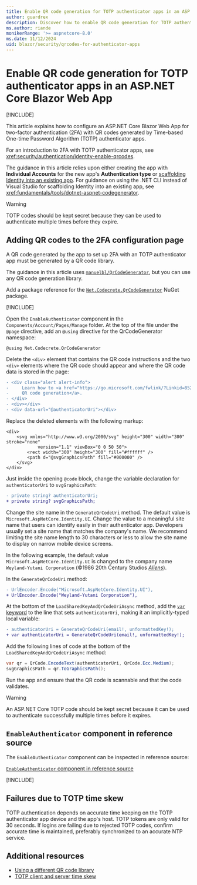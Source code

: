 ```yaml
---
title: Enable QR code generation for TOTP authenticator apps in an ASP.NET Core Blazor Web App
author: guardrex
description: Discover how to enable QR code generation for TOTP authenticator apps that work with ASP.NET Core Blazor Web App two-factor authentication.
ms.author: riande
monikerRange: '>= aspnetcore-8.0'
ms.date: 11/12/2024
uid: blazor/security/qrcodes-for-authenticator-apps
---
```

# Enable QR code generation for TOTP authenticator apps in an ASP.NET Core Blazor Web App

[!INCLUDE[](~/includes/not-latest-version-without-not-supported-content.md)]

This article explains how to configure an ASP.NET Core Blazor Web App for two-factor authentication (2FA) with QR codes generated by Time-based One-time Password Algorithm (TOTP) authenticator apps.

For an introduction to 2FA with TOTP authenticator apps, see <xref:security/authentication/identity-enable-qrcodes>.

The guidance in this article relies upon either creating the app with **Individual Accounts** for the new app's **Authentication type** or [scaffolding Identity into an existing app](xref:security/authentication/scaffold-identity#scaffold-identity-into-a-blazor-project). For guidance on using the .NET CLI instead of Visual Studio for scaffolding Identity into an existing app, see <xref:fundamentals/tools/dotnet-aspnet-codegenerator>.

> [!WARNING]
> TOTP codes should be kept secret because they can be used to authenticate multiple times before they expire.

## Adding QR codes to the 2FA configuration page

A QR code generated by the app to set up 2FA with an TOTP authenticator app must be generated by a QR code library.

The guidance in this article uses [`manuelbl/QrCodeGenerator`](https://github.com/manuelbl/QrCodeGenerator), but you can use any QR code generation library.

Add a package reference for the [`Net.Codecrete.QrCodeGenerator`](https://www.nuget.org/packages/Net.Codecrete.QrCodeGenerator) NuGet package.

[!INCLUDE[](~/includes/package-reference.md)]

Open the `EnableAuthenticator` component in the `Components/Account/Pages/Manage` folder. At the top of the file under the `@page` directive, add an `@using` directive for the QrCodeGenerator namespace:

```razor
@using Net.Codecrete.QrCodeGenerator
```

Delete the `<div>` element that contains the QR code instructions and the two `<div>` elements where the QR code should appear and where the QR code data is stored in the page:

```diff
- <div class="alert alert-info">
-     Learn how to <a href="https://go.microsoft.com/fwlink/?Linkid=852423">enable 
-     QR code generation</a>.
- </div>
- <div></div>
- <div data-url="@authenticatorUri"></div>
```

Replace the deleted elements with the following markup:

```razor
<div>
    <svg xmlns="http://www.w3.org/2000/svg" height="300" width="300" stroke="none" 
            version="1.1" viewBox="0 0 50 50">
        <rect width="300" height="300" fill="#ffffff" />
        <path d="@svgGraphicsPath" fill="#000000" />
    </svg>
</div>
```

Just inside the opening `@code` block, change the variable declaration for `authenticatorUri` to `svgGraphicsPath`:

```diff
- private string? authenticatorUri;
+ private string? svgGraphicsPath;
```

Change the site name in the `GenerateQrCodeUri` method. The default value is `Microsoft.AspNetCore.Identity.UI`. Change the value to a meaningful site name that users can identify easily in their authenticator app. Developers usually set a site name that matches the company's name. We recommend limiting the site name length to 30 characters or less to allow the site name to display on narrow mobile device screens.

In the following example, the default value `Microsoft.AspNetCore.Identity.UI` is changed to the company name `Weyland-Yutani Corporation` (&copy;1986 20th Century Studios [*Aliens*](https://www.20thcenturystudios.com/movies/aliens)).

In the `GenerateQrCodeUri` method:

```diff
- UrlEncoder.Encode("Microsoft.AspNetCore.Identity.UI"),
+ UrlEncoder.Encode("Weyland-Yutani Corporation"),
```

At the bottom of the `LoadSharedKeyAndQrCodeUriAsync` method, add the [`var` keyword](/dotnet/csharp/programming-guide/classes-and-structs/implicitly-typed-local-variables) to the line that sets `authenticatorUri`, making it an implicitly-typed local variable:

```diff
- authenticatorUri = GenerateQrCodeUri(email!, unformattedKey!);
+ var authenticatorUri = GenerateQrCodeUri(email!, unformattedKey!);
```

Add the following lines of code at the bottom of the `LoadSharedKeyAndQrCodeUriAsync` method:

```csharp
var qr = QrCode.EncodeText(authenticatorUri, QrCode.Ecc.Medium);
svgGraphicsPath = qr.ToGraphicsPath();
```

Run the app and ensure that the QR code is scannable and that the code validates.

> [!WARNING]
> An ASP.NET Core TOTP code should be kept secret because it can be used to authenticate successfully multiple times before it expires.

## `EnableAuthenticator` component in reference source

The `EnableAuthenticator` component can be inspected in reference source:

[`EnableAuthenticator` component in reference source](https://github.com/dotnet/aspnetcore/blob/main/src/ProjectTemplates/Web.ProjectTemplates/content/BlazorWeb-CSharp/BlazorWeb-CSharp/Components/Account/Pages/Manage/EnableAuthenticator.razor)

[!INCLUDE[](~/includes/aspnetcore-repo-ref-source-links.md)]

## Failures due to TOTP time skew

TOTP authentication depends on accurate time keeping on the TOTP authenticator app device and the app's host. TOTP tokens are only valid for 30 seconds. If logins are failing due to rejected TOTP codes, confirm accurate time is maintained, preferably synchronized to an accurate NTP service.

## Additional resources

* [Using a different QR code library](xref:security/authentication/identity-enable-qrcodes#using-a-different-qr-code-library)
* [TOTP client and server time skew](xref:security/authentication/identity-enable-qrcodes#totp-client-and-server-time-skew)
